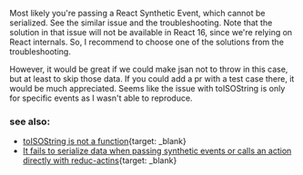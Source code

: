 

Most likely you're passing a React Synthetic Event, which cannot be serialized. See the similar issue and the troubleshooting. Note that the solution in that issue will not be available in React 16, since we're relying on React internals. So, I recommend to choose one of the solutions from the troubleshooting.

However, it would be great if we could make jsan not to throw in this case, but at least to skip those data. If you could add a pr with a test case there, it would be much appreciated. Seems like the issue with toISOString is only for specific events as I wasn't able to reproduce.


### see also:
* [toISOString is not a function](https://github.com/zalmoxisus/redux-devtools-extension/issues/315){target: _blank}
* [It fails to serialize data when passing synthetic events or calls an action directly with reduc-actins](https://github.com/zalmoxisus/redux-devtools-extension/blob/master/docs/Troubleshooting.md#it-fails-to-serialize-data-when-passing-synthetic-events-or-calling-an-action-directly-with-redux-actions){target: _blank}
